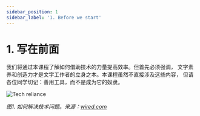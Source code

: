 ```yaml
---
sidebar_position: 1
sidebar_label: '1. Before we start'
---
```


# 1. 写在前面

我们将通过本课程了解如何借助技术的力量提高效率。但首先必须强调，
文字素养和创造力才是文字工作者的立身之本。本课程虽然不直接涉及这些内容，
但请各位同学切记：善用工具，而不是成为它的奴隶。

![Tech reliance](/img/tw/20191115-chitty-defenestration.jpg)

*图1. 如何解决技术问题。来源：[wired.com](https://www.wired.com/story/wired-cartoons-week-13/)*
